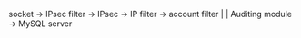
socket -> IPsec filter -> IPsec -> IP filter -> account filter
                                |
                                |
                        Auditing module -> MySQL server


